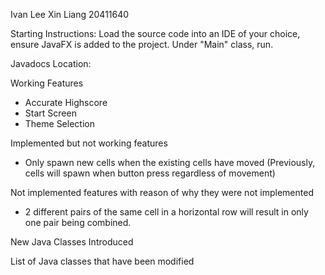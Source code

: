 Ivan Lee Xin Liang
20411640

Starting Instructions:
Load the source code into an IDE of your choice, ensure JavaFX is added to the project. Under "Main" class, run. 

Javadocs Location:


Working Features
- Accurate Highscore
- Start Screen
- Theme Selection

Implemented but not working features
- Only spawn new cells when the existing cells have moved (Previously, cells will spawn when button press regardless of movement)

Not implemented features with reason of why they were not implemented
- 2 different pairs of the same cell in a horizontal row will result in only one pair being combined.

New Java Classes Introduced


List of Java classes that have been modified
